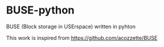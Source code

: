 # BUSE-python
BUSE (Block storage in USErspace) written in pyhton

This work is inspired from https://github.com/acozzette/BUSE
